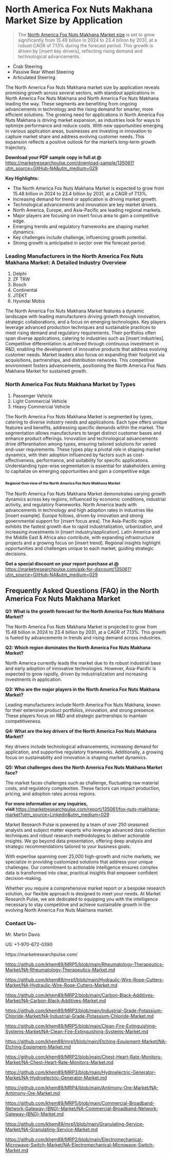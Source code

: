<h1>North America Fox Nuts Makhana Market&nbsp;Size by Application</h1><blockquote><p>The <a href="https://marketresearchpulse.com/download-sample/135061?utm_source=GitHub-NA&amp;utm_medium=029">North America Fox Nuts Makhana Market size</a> is set to grow significantly from 15.48 billion in 2024 to 23.4 billion by 2031, at a robust CAGR of 7.13% during the forecast period. This growth is driven by [insert key drivers], reflecting rising demand and technological advancements.</p></blockquote><ul><li>Crab Steering<li> Passive Rear Wheel Steering<li> Articulated Steering</li></ul><p>The North America Fox Nuts Makhana market size by application reveals promising growth across several sectors, with standout applications in North America Fox Nuts Makhana and North America Fox Nuts Makhana leading the way. These segments are benefiting from ongoing advancements in technology and the rising demand for smarter, more efficient solutions. The growing need for applications in North America Fox Nuts Makhana is driving market expansion, as industries look for ways to optimize performance and reduce costs. With new opportunities emerging in various application areas, businesses are investing in innovation to capture market share and address evolving customer needs. This expansion reflects a positive outlook for the market’s long-term growth trajectory.</p><p><strong>Download your PDF sample copy in full at @ </strong><a href="https://marketresearchpulse.com/download-sample/135061?utm_source=GitHub-NA&amp;utm_medium=029">https://marketresearchpulse.com/download-sample/135061?utm_source=GitHub-NA&amp;utm_medium=029</a></p><p><strong>Key Highlights: </strong></p><ul><li>The North America Fox Nuts Makhana Market is expected to grow from 15.48 billion in 2024 to 23.4 billion by 2031, at a CAGR of 7.13%.</li><li>Increasing demand for trend or application is driving market growth.</li><li>Technological advancements and innovation are key market drivers.</li><li>North America, Europe, and Asia-Pacific are leading regional markets.</li><li>Major players are focusing on insert focus area to gain a competitive edge.</li><li>Emerging trends and regulatory frameworks are shaping market dynamics.</li><li>Key challenges include challenge, influencing growth potential.</li><li>Strong growth is anticipated in sector over the forecast period.</li></ul><h3>Leading Manufacturers in the North America Fox Nuts Makhana Market: A Detailed Industry Overview</h3><ol><li>Delphi</li><li>ZF TRW</li><li>Bosch</li><li>Continental</li><li>JTEKT</li><li>Hyundai Mobis</li></ol><div class="flex max-w-full flex-col flex-grow"><div class="min-h-8 text-message flex w-full flex-col items-end gap-2 whitespace-normal break-words [.text-message+&amp;]:mt-5" dir="auto" data-message-author-role="assistant" data-message-id="fd8432e4-4910-450d-b182-61b7bfb0a01f" data-message-model-slug="gpt-4o"><div class="flex w-full flex-col gap-1 empty:hidden first:pt-[3px]"><div class="markdown prose w-full break-words dark:prose-invert light"><p>The North America Fox Nuts Makhana Market features a dynamic landscape with leading manufacturers driving growth through innovation, strategic collaborations, and a focus on emerging technologies. Key players leverage advanced production techniques and sustainable practices to meet rising demand and regulatory requirements. Their portfolios often span diverse applications, catering to industries such as [insert industries]. Competitive differentiation is achieved through continuous investment in R&amp;D, enabling the development of innovative products that address evolving customer needs. Market leaders also focus on expanding their footprint via acquisitions, partnerships, and distribution networks. This competitive environment fosters advancements, positioning the North America Fox Nuts Makhana Market for sustained growth.</p></div></div></div></div><h3>North America Fox Nuts Makhana Market by Types</h3><ol><li>Passenger Vehicle<li> Light Commercial Vehicle<li> Heavy Commercial Vehicle</li></ol><div class="flex max-w-full flex-col flex-grow"><div class="min-h-8 text-message flex w-full flex-col items-end gap-2 whitespace-normal break-words [.text-message+&amp;]:mt-5" dir="auto" data-message-author-role="assistant" data-message-id="084470be-0bb7-4664-bddf-5156b4f41249" data-message-model-slug="gpt-4o-mini"><div class="flex w-full flex-col gap-1 empty:hidden first:pt-[3px]"><div class="markdown prose w-full break-words dark:prose-invert light"><p>The North America Fox Nuts Makhana Market is segmented by types, catering to diverse industry needs and applications. Each type offers unique features and benefits, addressing specific demands within the market. The segmentation allows manufacturers to target distinct customer bases and enhance product offerings. Innovation and technological advancements drive differentiation among types, ensuring tailored solutions for varied end-user requirements. These types play a pivotal role in shaping market dynamics, with their adoption influenced by factors such as cost-effectiveness, performance, and suitability for specific applications. Understanding type-wise segmentation is essential for stakeholders aiming to capitalize on emerging opportunities and gain a competitive edge.</p></div></div></div></div><h3><span style="font-size: 11px;">Regional Overview of the North America Fox Nuts Makhana Market</span></h3><div class="flex max-w-full flex-col flex-grow"><div class="min-h-8 text-message flex w-full flex-col items-end gap-2 whitespace-normal break-words [.text-message+&amp;]:mt-5" dir="auto" data-message-author-role="assistant" data-message-id="e9038762-ce64-4e30-91c9-9bd413514231" data-message-model-slug="gpt-4o-mini"><div class="flex w-full flex-col gap-1 empty:hidden first:pt-[3px]"><div class="markdown prose w-full break-words dark:prose-invert light"><p>The North America Fox Nuts Makhana Market demonstrates varying growth dynamics across key regions, influenced by economic conditions, industrial activity, and regulatory frameworks. North America leads with advancements in technology and high adoption rates in industries like [insert example]. Europe follows, driven by innovation and strong governmental support for [insert focus area]. The Asia-Pacific region exhibits the fastest growth due to rapid industrialization, urbanization, and increasing investments in [insert industry/application]. Latin America and the Middle East &amp; Africa also contribute, with expanding infrastructure projects and a growing focus on [insert trend]. Regional insights highlight opportunities and challenges unique to each market, guiding strategic decisions.</p></div></div></div></div><p><strong>Get a special discount on your report purchase at @ </strong><a href="https://marketresearchpulse.com/ask-for-discount/135061?utm_source=GitHub-NA&amp;utm_medium=029">https://marketresearchpulse.com/ask-for-discount/135061?utm_source=GitHub-NA&amp;utm_medium=029</a></p><h2>Frequently Asked Questions (FAQ) in the North America Fox Nuts Makhana Market</h2><p><strong>Q1: What is the growth forecast for the North America Fox Nuts Makhana Market?</strong></p><p>The North America Fox Nuts Makhana Market is projected to grow from 15.48 billion in 2024 to 23.4 billion by 2031, at a CAGR of 7.13%. This growth is fueled by advancements in trends and rising demand across industries.</p><p><strong>Q2: Which region dominates the North America Fox Nuts Makhana Market?</strong></p><p>North America currently leads the market due to its robust industrial base and early adoption of innovative technologies. However, Asia-Pacific is expected to grow rapidly, driven by industrialization and increasing investments in application.</p><p><strong>Q3: Who are the major players in the North America Fox Nuts Makhana Market?</strong></p><p>Leading manufacturers include North America Fox Nuts Makhana, known for their extensive product portfolios, innovation, and strong presence. These players focus on R&amp;D and strategic partnerships to maintain competitiveness.</p><p><strong>Q4: What are the key drivers of the North America Fox Nuts Makhana Market?</strong></p><p>Key drivers include technological advancements, increasing demand for application, and supportive regulatory frameworks. Additionally, a growing focus on sustainability and innovation is shaping market dynamics.</p><p><strong>Q5: What challenges does the North America Fox Nuts Makhana Market face?</strong></p><p>The market faces challenges such as challenge, fluctuating raw material costs, and regulatory complexities. These factors can impact production, pricing, and adoption rates across regions.</p><p><strong>For more information or any inquiries, visit&nbsp;</strong><a href="https://marketresearchpulse.com/report/135061/fox-nuts-makhana-market?utm_source=Linkedin&utm_medium=029">https://marketresearchpulse.com/report/135061/fox-nuts-makhana-market?utm_source=Linkedin&utm_medium=029</a></p><p>Market Research Pulse is powered by a team of over 250 seasoned analysts and subject matter experts who leverage advanced data collection techniques and robust research methodologies to deliver actionable insights. We go beyond data presentation, offering deep analysis and strategic recommendations tailored to your business goals.</p><p>With expertise spanning over 25,000 high-growth and niche markets, we specialize in providing customized solutions that address your unique challenges. Our commitment to actionable intelligence ensures complex data is transformed into clear, practical insights that empower confident decision-making.</p><p>Whether you require a comprehensive market report or a bespoke research solution, our flexible approach is designed to meet your needs. At Market Research Pulse, we are dedicated to equipping you with the intelligence necessary to stay competitive and achieve sustainable growth in the evolving North America Fox Nuts Makhana market.</p><h3><strong>Contact Us-</strong></h3><p>Mr. Martin Davis</p><p>US: +1-970-672-0390</p><p>https://marketresearchpulse.com/</p><p><a href="https://github.com/khem89/MRP5/blob/main/Rheumatology-Therapeutics-Market/NA-Rheumatology-Therapeutics-Market.md">https://github.com/khem89/MRP5/blob/main/Rheumatology-Therapeutics-Market/NA-Rheumatology-Therapeutics-Market.md</a></p><p><a href="https://github.com/khem89/mrp1/blob/main/Hydraulic-Wire-Rope-Cutters-Market/NA-Hydraulic-Wire-Rope-Cutters-Market.md">https://github.com/khem89/mrp1/blob/main/Hydraulic-Wire-Rope-Cutters-Market/NA-Hydraulic-Wire-Rope-Cutters-Market.md</a></p><p><a href="https://github.com/khem89/MRP2/blob/main/Carbon-Black-Additives-Market/NA-Carbon-Black-Additives-Market.md">https://github.com/khem89/MRP2/blob/main/Carbon-Black-Additives-Market/NA-Carbon-Black-Additives-Market.md</a></p><p><a href="https://github.com/khem89/MRP3/blob/main/Industrial-Grade-Potassium-Chloride-Market/NA-Industrial-Grade-Potassium-Chloride-Market.md">https://github.com/khem89/MRP3/blob/main/Industrial-Grade-Potassium-Chloride-Market/NA-Industrial-Grade-Potassium-Chloride-Market.md</a></p><p><a href="https://github.com/khem89/MRP5/blob/main/Clean-Fire-Extinguishing-Systems-Market/NA-Clean-Fire-Extinguishing-Systems-Market.md">https://github.com/khem89/MRP5/blob/main/Clean-Fire-Extinguishing-Systems-Market/NA-Clean-Fire-Extinguishing-Systems-Market.md</a></p><p><a href="https://github.com/khem89/mrp1/blob/main/Etching-Equipment-Market/NA-Etching-Equipment-Market.md">https://github.com/khem89/mrp1/blob/main/Etching-Equipment-Market/NA-Etching-Equipment-Market.md</a></p><p><a href="https://github.com/khem89/MRP2/blob/main/Chest-Heart-Rate-Monitors-Market/NA-Chest-Heart-Rate-Monitors-Market.md">https://github.com/khem89/MRP2/blob/main/Chest-Heart-Rate-Monitors-Market/NA-Chest-Heart-Rate-Monitors-Market.md</a></p><p><a href="https://github.com/khem89/MRP3/blob/main/Hydroelectric-Generator-Market/NA-Hydroelectric-Generator-Market.md">https://github.com/khem89/MRP3/blob/main/Hydroelectric-Generator-Market/NA-Hydroelectric-Generator-Market.md</a></p><p><a href="https://github.com/khem89/MRP4/blob/main/Antimony-Ore-Market/NA-Antimony-Ore-Market.md">https://github.com/khem89/MRP4/blob/main/Antimony-Ore-Market/NA-Antimony-Ore-Market.md</a></p><p><a href="https://github.com/khem89/MRP5/blob/main/Commercial-Broadband-Network-Gateway-(BNG)-Market/NA-Commercial-Broadband-Network-Gateway-(BNG)-Market.md">https://github.com/khem89/MRP5/blob/main/Commercial-Broadband-Network-Gateway-(BNG)-Market/NA-Commercial-Broadband-Network-Gateway-(BNG)-Market.md</a></p><p><a href="https://github.com/khem89/mrp1/blob/main/Granulating-Service-Market/NA-Granulating-Service-Market.md">https://github.com/khem89/mrp1/blob/main/Granulating-Service-Market/NA-Granulating-Service-Market.md</a></p><p><a href="https://github.com/khem89/MRP2/blob/main/Electromechanical-Microwave-Switch-Market/NA-Electromechanical-Microwave-Switch-Market.md">https://github.com/khem89/MRP2/blob/main/Electromechanical-Microwave-Switch-Market/NA-Electromechanical-Microwave-Switch-Market.md</a></p>
